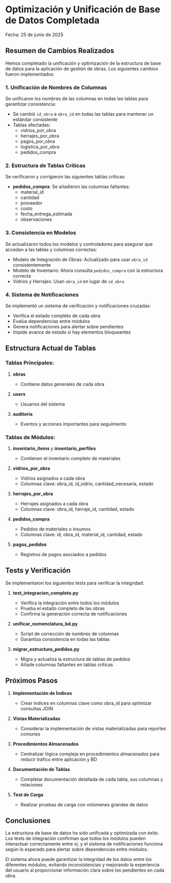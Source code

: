 # Optimización y Unificación de Base de Datos Completada

Fecha: 25 de junio de 2025

## Resumen de Cambios Realizados

Hemos completado la unificación y optimización de la estructura de base de datos para la aplicación de gestión de obras. Los siguientes cambios fueron implementados:

### 1. Unificación de Nombres de Columnas

Se unificaron los nombres de las columnas en todas las tablas para garantizar consistencia:

- Se cambió `id_obra` a `obra_id` en todas las tablas para mantener un estándar consistente
- Tablas afectadas:
  - vidrios_por_obra
  - herrajes_por_obra
  - pagos_por_obra
  - logistica_por_obra
  - pedidos_compra

### 2. Estructura de Tablas Críticas

Se verificaron y corrigieron las siguientes tablas críticas:

- **pedidos_compra**: Se añadieron las columnas faltantes:
  - material_id
  - cantidad
  - proveedor
  - costo
  - fecha_entrega_estimada
  - observaciones

### 3. Consistencia en Modelos

Se actualizaron todos los modelos y controladores para asegurar que accedan a las tablas y columnas correctas:

- Modelo de Integración de Obras: Actualizado para usar `obra_id` consistentemente
- Modelo de Inventario: Ahora consulta `pedidos_compra` con la estructura correcta
- Vidrios y Herrajes: Usan `obra_id` en lugar de `id_obra`

### 4. Sistema de Notificaciones

Se implementó un sistema de verificación y notificaciones cruzadas:

- Verifica el estado completo de cada obra
- Evalúa dependencias entre módulos
- Genera notificaciones para alertar sobre pendientes
- Impide avance de estado si hay elementos bloqueantes

## Estructura Actual de Tablas

### Tablas Principales:

1. **obras**
   - Contiene datos generales de cada obra

2. **users**
   - Usuarios del sistema

3. **auditoria**
   - Eventos y acciones importantes para seguimiento

### Tablas de Módulos:

1. **inventario_items** y **inventario_perfiles**
   - Contienen el inventario completo de materiales

2. **vidrios_por_obra**
   - Vidrios asignados a cada obra
   - Columnas clave: obra_id, id_vidrio, cantidad_necesaria, estado

3. **herrajes_por_obra**
   - Herrajes asignados a cada obra
   - Columnas clave: obra_id, herraje_id, cantidad, estado

4. **pedidos_compra**
   - Pedidos de materiales o insumos
   - Columnas clave: id, obra_id, material_id, cantidad, estado

5. **pagos_pedidos**
   - Registros de pagos asociados a pedidos

## Tests y Verificación

Se implementaron los siguientes tests para verificar la integridad:

1. **test_integracion_completo.py**
   - Verifica la integración entre todos los módulos
   - Prueba el estado completo de las obras
   - Confirma la generación correcta de notificaciones

2. **unificar_nomenclatura_bd.py**
   - Script de corrección de nombres de columnas
   - Garantiza consistencia en todas las tablas

3. **migrar_estructura_pedidos.py**
   - Migra y actualiza la estructura de tablas de pedidos
   - Añade columnas faltantes en tablas críticas

## Próximos Pasos

1. **Implementación de Índices**
   - Crear índices en columnas clave como obra_id para optimizar consultas JOIN

2. **Vistas Materializadas**
   - Considerar la implementación de vistas materializadas para reportes comunes

3. **Procedimientos Almacenados**
   - Centralizar lógica compleja en procedimientos almacenados para reducir tráfico entre aplicación y BD

4. **Documentación de Tablas**
   - Completar documentación detallada de cada tabla, sus columnas y relaciones

5. **Test de Carga**
   - Realizar pruebas de carga con volúmenes grandes de datos

## Conclusiones

La estructura de base de datos ha sido unificada y optimizada con éxito. Los tests de integración confirman que todos los módulos pueden interactuar correctamente entre sí, y el sistema de notificaciones funciona según lo esperado para alertar sobre dependencias entre módulos.

El sistema ahora puede garantizar la integridad de los datos entre los diferentes módulos, evitando inconsistencias y mejorando la experiencia del usuario al proporcionar información clara sobre los pendientes en cada obra.
